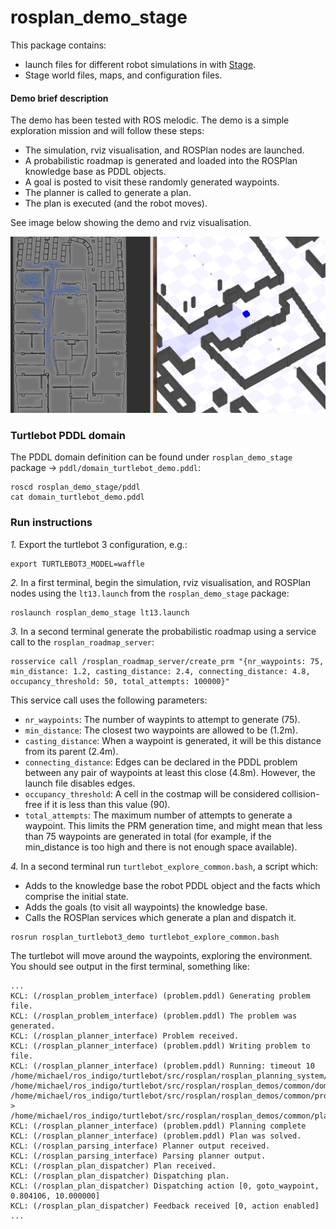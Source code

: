 # rosplan_demo_stage

This package contains:

- launch files for different robot simulations in with [Stage](http://wiki.ros.org/stage).
- Stage world files, maps, and configuration files.

#### Demo brief description

The demo has been tested with ROS melodic. The demo is a simple exploration mission and will follow these steps:
- The simulation, rviz visualisation, and ROSPlan nodes are launched.
- A probabilistic roadmap is generated and loaded into the ROSPlan knowledge base as PDDL objects.
- A goal is posted to visit these randomly generated waypoints.
- The planner is called to generate a plan.
- The plan is executed (and the robot moves).

See image below showing the demo and rviz visualisation.

![demo screenshot](rosplan_demo_stage.png?raw=true)

### Turtlebot PDDL domain

The PDDL domain definition can be found under `rosplan_demo_stage` package -> `pddl/domain_turtlebot_demo.pddl`:

```
roscd rosplan_demo_stage/pddl
cat domain_turtlebot_demo.pddl
```
### Run instructions

*1.* Export the turtlebot 3 configuration, e.g.:
```
export TURTLEBOT3_MODEL=waffle
```

*2.* In a first terminal, begin the simulation, rviz visualisation, and ROSPlan nodes using the `lt13.launch` from the `rosplan_demo_stage` package:
```
roslaunch rosplan_demo_stage lt13.launch
```

*3.* In a second terminal generate the probabilistic roadmap using a service call to the `rosplan_roadmap_server`:
```
rosservice call /rosplan_roadmap_server/create_prm "{nr_waypoints: 75, min_distance: 1.2, casting_distance: 2.4, connecting_distance: 4.8, occupancy_threshold: 50, total_attempts: 100000}"
```
This service call uses the following parameters:
- `nr_waypoints`: The number of waypints to attempt to generate (75).
- `min_distance`: The closest two waypoints are allowed to be (1.2m).
- `casting_distance`: When a waypoint is generated, it will be this distance from its parent (2.4m).
- `connecting_distance`: Edges can be declared in the PDDL problem between any pair of waypoints at least this close (4.8m). However, the launch file disables edges.
- `occupancy_threshold`: A cell in the costmap will be considered collision-free if it is less than this value (90).
- `total_attempts`: The maximum number of attempts to generate a waypoint. This limits the PRM generation time, and might mean that less than 75 waypoints are generated in total (for example, if the min_distance is too high and there is not enough space available).

*4.* In a second terminal run `turtlebot_explore_common.bash`, a script which:
- Adds to the knowledge base the robot PDDL object and the facts which comprise the initial state.
- Adds the goals (to visit all waypoints) the knowledge base.
- Calls the ROSPlan services which generate a plan and dispatch it.
```
rosrun rosplan_turtlebot3_demo turtlebot_explore_common.bash
```

The turtlebot will move around the waypoints, exploring the environment. You should see output in the first terminal, something like:
```
...
KCL: (/rosplan_problem_interface) (problem.pddl) Generating problem file.
KCL: (/rosplan_problem_interface) (problem.pddl) The problem was generated.
KCL: (/rosplan_planner_interface) Problem received.
KCL: (/rosplan_planner_interface) (problem.pddl) Writing problem to file.
KCL: (/rosplan_planner_interface) (problem.pddl) Running: timeout 10 /home/michael/ros_indigo/turtlebot/src/rosplan/rosplan_planning_system/common/bin/popf /home/michael/ros_indigo/turtlebot/src/rosplan/rosplan_demos/common/domain_turtlebot_demo.pddl /home/michael/ros_indigo/turtlebot/src/rosplan/rosplan_demos/common/problem.pddl > /home/michael/ros_indigo/turtlebot/src/rosplan/rosplan_demos/common/plan.pddl
KCL: (/rosplan_planner_interface) (problem.pddl) Planning complete
KCL: (/rosplan_planner_interface) (problem.pddl) Plan was solved.
KCL: (/rosplan_parsing_interface) Planner output received.
KCL: (/rosplan_parsing_interface) Parsing planner output.
KCL: (/rosplan_plan_dispatcher) Plan received.
KCL: (/rosplan_plan_dispatcher) Dispatching plan.
KCL: (/rosplan_plan_dispatcher) Dispatching action [0, goto_waypoint, 0.804106, 10.000000]
KCL: (/rosplan_plan_dispatcher) Feedback received [0, action enabled]
...
```
